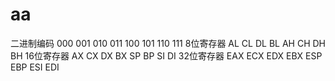 # aa
二进制编码	000	001	010	011	100	101	110	111
8位寄存器	AL	CL	DL	BL	AH	CH	DH	BH
16位寄存器	AX	CX	DX	BX	SP	BP	SI	DI
32位寄存器	EAX	ECX	EDX	EBX	ESP	EBP	ESI	EDI